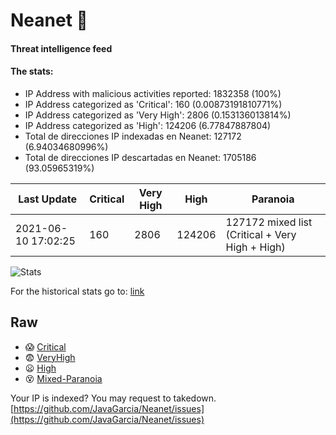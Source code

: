 # Neanet :hocho:
#### Threat intelligence feed
#### The stats:

- IP Address with malicious activities reported: 1832358 (100%)
- IP Address categorized as 'Critical':  160 (0.00873191810771%)
- IP Address categorized as 'Very High':  2806 (0.153136013814%)
- IP Address categorized as 'High':  124206 (6.77847887804)
- Total de direcciones IP indexadas en Neanet:  127172 (6.94034680996%)
- Total de direcciones IP descartadas en Neanet:  1705186 (93.05965319%)

| Last Update | Critical | Very High | High | Paranoia |
| --- | --- | --- | --- | --- |
| 2021-06-10 17:02:25 | 160 | 2806 | 124206 | 127172 mixed list (Critical + Very High + High)|

![Stats](https://docs.google.com/spreadsheets/d/e/2PACX-1vSnaNMIXVabIpDJjufMlzH7poXnshF3mgd8Is1g9ytUEzVsP5my4Trn8f-xkoLLQ38xpL3HtmUexLo6/pubchart?oid=501124687&format=image)

For the historical stats go to: [link](/stats.csv)
## Raw
- :scream: [Critical](https://raw.githubusercontent.com/JavaGarcia/Neanet/master/blacklists/neanet_critical.txt)
- :fearful: [VeryHigh](https://raw.githubusercontent.com/JavaGarcia/Neanet/master/blacklists/neanet_veryHigh.txtt)
- :frowning: [High](https://raw.githubusercontent.com/JavaGarcia/Neanet/master/blacklists/neanet_high.txt)
- :dizzy_face: [Mixed-Paranoia](https://raw.githubusercontent.com/JavaGarcia/Neanet/master/blacklists/neanet_all.txt)


Your IP is indexed? You may request to takedown. [https://github.com/JavaGarcia/Neanet/issues](https://github.com/JavaGarcia/Neanet/issues)
































































































































































































































































































































































































































































































































































































































































































































































































































































































































































































































































































































































































































































































































































































































































































































































































































































































































































































































































































































































































































































































































































































































































































































































































































































































































































































































































































































































































































































































































































































































































































































































































































































































































































































































































































































































































































































































































































































































































































































































































































































































































































































































































































































































































































































































































































































































































































































































































































































































































































































































































































































































































































































































































































































































































































































































































































































































































































































































































































































































































































































































































































































































































































































































































































































































































































































































































































































































































































































































































































































































































































































